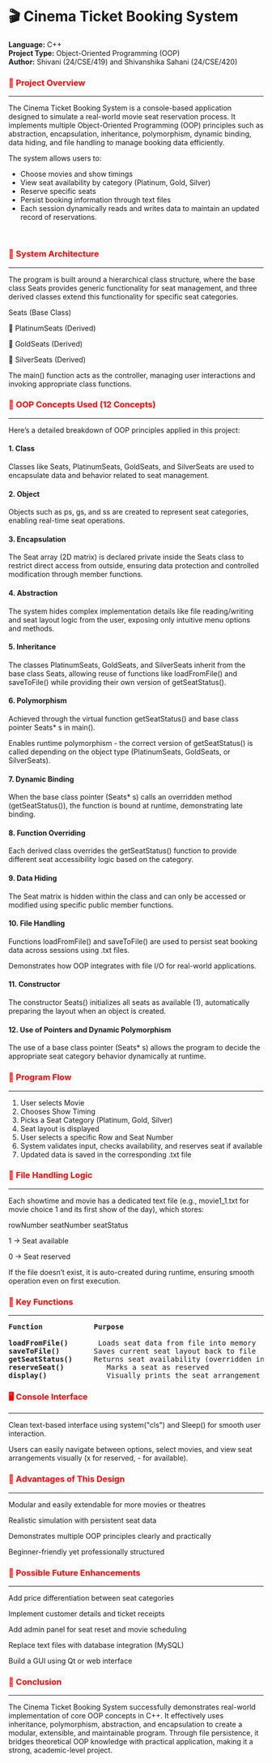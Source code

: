 <h1><b>🎬 Cinema Ticket Booking System</b></h1>

**Language:** C++<br>
**Project Type:** Object-Oriented Programming (OOP)<br>
**Author:** Shivani (24/CSE/419) and Shivanshika Sahani (24/CSE/420)<br>
<h3 style="color: red;"><b>🧩 Project Overview </b></h3><hr>
The Cinema Ticket Booking System is a console-based application designed to simulate a real-world movie seat reservation process.
It implements multiple Object-Oriented Programming (OOP) principles such as abstraction, encapsulation, inheritance, polymorphism, dynamic binding, data hiding, and file handling to manage booking data efficiently.

The system allows users to:

<ul ><li>Choose movies and show timings</li>

<li>View seat availability by category (Platinum, Gold, Silver)</li>

<li>Reserve specific seats</li>

<li>Persist booking information through text files</li>

<li>Each session dynamically reads and writes data to maintain an updated record of reservations.</li></ul><br>

<h3 style="color: red;"><b>🧱 System Architecture</b></h3><hr>
The program is built around a hierarchical class structure, where the base class Seats provides generic functionality for seat management, and three derived classes extend this functionality for specific seat categories.

Seats (Base Class)

🔸 PlatinumSeats (Derived)

🔸 GoldSeats (Derived)

🔸 SilverSeats (Derived)


The main() function acts as the controller, managing user interactions and invoking appropriate class functions.

<h3 style="color: red;"><b>🧠 OOP Concepts Used (12 Concepts)</b></h3><hr>
Here’s a detailed breakdown of OOP principles applied in this project:

<h4><b>1. Class</b></h4>

Classes like Seats, PlatinumSeats, GoldSeats, and SilverSeats are used to encapsulate data and behavior related to seat management.

<h4><b>2. Object</b></h4>

Objects such as ps, gs, and ss are created to represent seat categories, enabling real-time seat operations.

<h4><b>3. Encapsulation</b></h4>

The Seat array (2D matrix) is declared private inside the Seats class to restrict direct access from outside, ensuring data protection and controlled modification through member functions.

<h4><b>4. Abstraction</b></h4>

The system hides complex implementation details like file reading/writing and seat layout logic from the user, exposing only intuitive menu options and methods.

<h4><b>5. Inheritance</b></h4>

The classes PlatinumSeats, GoldSeats, and SilverSeats inherit from the base class Seats, allowing reuse of functions like loadFromFile() and saveToFile() while providing their own version of getSeatStatus().

<h4><b>6. Polymorphism</b></h4>

Achieved through the virtual function getSeatStatus() and base class pointer Seats* s in main().

Enables runtime polymorphism - the correct version of getSeatStatus() is called depending on the object type (PlatinumSeats, GoldSeats, or SilverSeats).

<h4><b>7. Dynamic Binding</b></h4>

When the base class pointer (Seats* s) calls an overridden method (getSeatStatus()), the function is bound at runtime, demonstrating late binding.

<h4><b>8. Function Overriding</b></h4>

Each derived class overrides the getSeatStatus() function to provide different seat accessibility logic based on the category.

<h4><b>9. Data Hiding</b></h4>

The Seat matrix is hidden within the class and can only be accessed or modified using specific public member functions.

<h4><b>10. File Handling</b></h4>

Functions loadFromFile() and saveToFile() are used to persist seat booking data across sessions using .txt files.

Demonstrates how OOP integrates with file I/O for real-world applications.

<h4><b>11. Constructor</b></h4>

The constructor Seats() initializes all seats as available (1), automatically preparing the layout when an object is created.

<h4><b>12. Use of Pointers and Dynamic Polymorphism</b></h4>

The use of a base class pointer (Seats* s) allows the program to decide the appropriate seat category behavior dynamically at runtime.<br>

<h3 style="color: red;"><b>🧮 Program Flow</b></h3><hr>
<ol><li>User selects Movie</li>

<li> Chooses Show Timing</li>

<li> Picks a Seat Category (Platinum, Gold, Silver)</li>

<li> Seat layout is displayed </li>

<li> User selects a specific Row and Seat Number</li>

<li> System validates input, checks availability, and reserves seat if available</li>

<li> Updated data is saved in the corresponding .txt file</li></ol>

<h3 style="color: red;"><b>📁 File Handling Logic</b></h3><hr>
Each showtime and movie has a dedicated text file (e.g., movie1_1.txt for movie choice 1 and its first show of the day), which stores:

rowNumber seatNumber seatStatus


1 → Seat available

0 → Seat reserved

If the file doesn’t exist, it is auto-created during runtime, ensuring smooth operation even on first execution.

<h3 style="color: red;"><b>🧰 Key Functions</b></h3><hr>
<pre><b>Function           	Purpose<br></b>
<b>loadFromFile()</b>       Loads seat data from file into memory
<b>saveToFile()</b>	       Saves current seat layout back to file
<b>getSeatStatus()</b>     Returns seat availability (overridden in derived classes)
<b>reserveSeat()</b>	      Marks a seat as reserved
<b>display()</b>	          Visually prints the seat arrangement<br></pre>
<h3 style="color: red;"><b>🖥️ Console Interface</b></h3><hr>
Clean text-based interface using system("cls") and Sleep() for smooth user interaction.

Users can easily navigate between options, select movies, and view seat arrangements visually (x for reserved, - for available).

<h3 style="color: red;"><b>🧾 Advantages of This Design</b></h3><hr>
Modular and easily extendable for more movies or theatres

Realistic simulation with persistent seat data

Demonstrates multiple OOP principles clearly and practically

Beginner-friendly yet professionally structured

<h3 style="color: red;"><b>🚀 Possible Future Enhancements</b></h3><hr>
Add price differentiation between seat categories

Implement customer details and ticket receipts

Add admin panel for seat reset and movie scheduling

Replace text files with database integration (MySQL)

Build a GUI using Qt or web interface

<h3 style="color: red;"><b>🏁 Conclusion</b></h3><hr>
The Cinema Ticket Booking System successfully demonstrates real-world implementation of core OOP concepts in C++.
It effectively uses inheritance, polymorphism, abstraction, and encapsulation to create a modular, extensible, and maintainable program.
Through file persistence, it bridges theoretical OOP knowledge with practical application, making it a strong, academic-level project.
